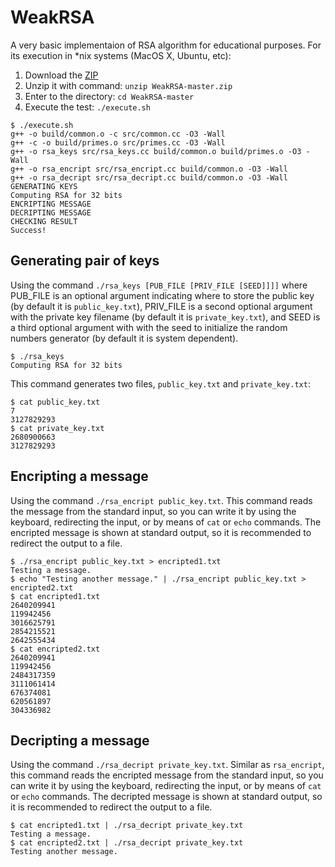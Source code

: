 # WeakRSA
A very basic implementaion of RSA algorithm for educational purposes.
For its execution in *nix systems (MacOS X, Ubuntu, etc):

1. Download the [ZIP](https://github.com/pakozm/WeakRSA/archive/master.zip)
2. Unzip it with command: `unzip WeakRSA-master.zip`
3. Enter to the directory: `cd WeakRSA-master`
4. Execute the test: `./execute.sh`
```
$ ./execute.sh
g++ -o build/common.o -c src/common.cc -O3 -Wall
g++ -c -o build/primes.o src/primes.cc -O3 -Wall
g++ -o rsa_keys src/rsa_keys.cc build/common.o build/primes.o -O3 -Wall
g++ -o rsa_encript src/rsa_encript.cc build/common.o -O3 -Wall
g++ -o rsa_decript src/rsa_decript.cc build/common.o -O3 -Wall
GENERATING KEYS
Computing RSA for 32 bits
ENCRIPTING MESSAGE
DECRIPTING MESSAGE
CHECKING RESULT
Success!
```

## Generating pair of keys

Using the command `./rsa_keys [PUB_FILE [PRIV_FILE [SEED]]]]` where PUB_FILE is
an optional argument indicating where to store the public key (by default it is
`public_key.txt`), PRIV_FILE is a second optional argument with the private key
filename (by default it is `private_key.txt`), and SEED is a third optional
argument with with the seed to initialize the random numbers generator (by
default it is system dependent).

```
$ ./rsa_keys
Computing RSA for 32 bits
```

This command generates two files, `public_key.txt` and `private_key.txt`:

```
$ cat public_key.txt 
7
3127829293
$ cat private_key.txt 
2680900663
3127829293
```

## Encripting a message

Using the command `./rsa_encript public_key.txt`. This command
reads the message from the standard input, so you can write it
by using the keyboard, redirecting the input,
or by means of `cat` or `echo` commands.
The encripted message is shown at standard output, so it is
recommended to redirect the output to a file.

```
$ ./rsa_encript public_key.txt > encripted1.txt
Testing a message.
$ echo "Testing another message." | ./rsa_encript public_key.txt > encripted2.txt
$ cat encripted1.txt
2640209941
119942456
3016625791
2854215521
2642555434
$ cat encripted2.txt
2640209941
119942456
2484317359
3111061414
676374081
620561897
304336982
```

## Decripting a message

Using the command `./rsa_decript private_key.txt`. Similar as `rsa_encript`,
this command reads the encripted message from the standard input,
so you can write it by using the keyboard, redirecting the input,
or by means of `cat` or `echo`
commands. The decripted message is shown at standard output, so it is
recommended to redirect the output to a file.

```
$ cat encripted1.txt | ./rsa_decript private_key.txt
Testing a message.
$ cat encripted2.txt | ./rsa_decript private_key.txt
Testing another message.
```
